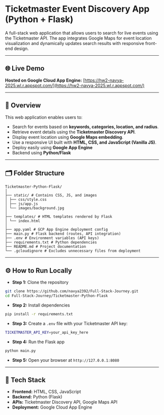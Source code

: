 # Ticketmaster Event Discovery App (Python + Flask)


A full-stack web application that allows users to search for live events using the Ticketmaster API. The app integrates Google Maps for event location visualization and dynamically updates search results with responsive front-end design.


---


## 🌐 Live Demo
**Hosted on Google Cloud App Engine:** [https://hw2-navya-2025.wl.r.appspot.com/](https://hw2-navya-2025.wl.r.appspot.com/)


---


## 🧠 Overview
This web application enables users to:
- Search for events based on **keywords, categories, location, and radius**.
- Retrieve event details using the **Ticketmaster Discovery API**.
- Display event location using **Google Maps embedding**.
- Use a responsive UI built with **HTML, CSS, and JavaScript (Vanilla JS)**.
- Deploy easily using **Google App Engine**
- Backend using **Python/Flask**


---


## 🗂 Folder Structure
```
Ticketmaster-Python-Flask/
│
├── static/ # Contains CSS, JS, and images
│ ├── css/style.css
│ ├── js/app.js
│ └── images/background.jpg
│
├── templates/ # HTML templates rendered by Flask
│ └── index.html
│
├── app.yaml # GCP App Engine deployment config
├── main.py # Flask backend (routes, API integration)
├── .env # Environment variables (API keys)
├── requirements.txt # Python dependencies
├── README.md # Project documentation
└── .gcloudignore # Excludes unnecessary files from deployment
```


---


## ⚙️ How to Run Locally
- **Step 1:** Clone the repository
```bash
git clone https://github.com/navya2392/Full-Stack-Journey.git
cd Full-Stack-Journey/Ticketmaster-Python-Flask
```
- **Step 2:** Install dependencies
```bash
pip install -r requirements.txt
```
- **Step 3:** Create a `.env` file with your Ticketmaster API key:
```bash
TICKETMASTER_API_KEY=your_api_key_here
```
- **Step 4:** Run the Flask app
```bash
python main.py
```
- **Step 5:** Open your browser at `http://127.0.0.1:8080`


---


## 🧩 Tech Stack
- **Frontend:** HTML, CSS, JavaScript
- **Backend:** Python (Flask)
- **APIs:** Ticketmaster Discovery API, Google Maps API
- **Deployment:** Google Cloud App Engine


